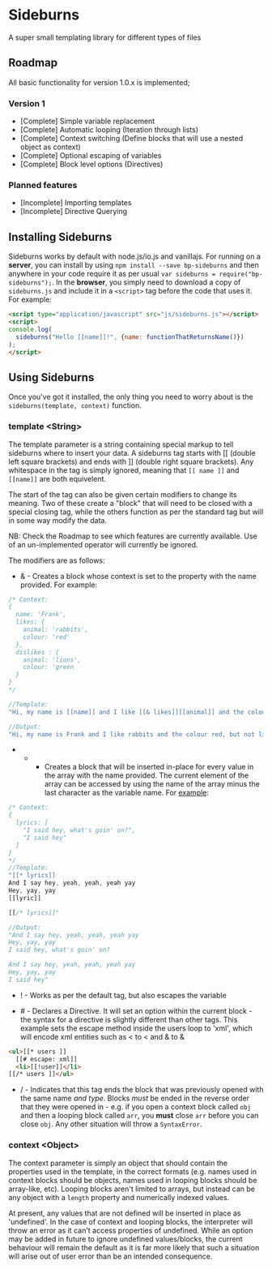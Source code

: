 # Sideburns
A super small templating library for different types of files

## Roadmap
All basic functionality for version 1.0.x is implemented;

### Version 1

* [Complete] Simple variable replacement
* [Complete] Automatic looping (Iteration through lists)
* [Complete] Context switching (Define blocks that will use a nested object as context)
* [Complete] Optional escaping of variables
* [Complete] Block level options (Directives)

### Planned features

* [Incomplete] Importing templates
* [Incomplete] Directive Querying

## Installing Sideburns
Sideburns works by default with node.js/io.js and vanillajs. For running on a **server**, you can install by using `npm install --save bp-sideburns` and then anywhere in your code require it as per usual `var sideburns = require("bp-sideburns");`. In the **browser**, you simply need to download a copy of `sideburns.js` and include it in a `<script>` tag before the code that uses it. For example:
```html
<script type="application/javascript" src="js/sideburns.js"></script>
<script>
console.log(
  sideburns("Hello [[name]]!", {name: functionThatReturnsName()})
);
</script>
```

## Using Sideburns
Once you've got it installed, the only thing you need to worry about is the `sideburns(template, context)` function. 

### template \<String\>
The template parameter is a string containing special markup to tell sideburns where to insert your data. A sideburns tag starts with \[\[ (double left square brackets) and ends with ]] (double right square brackets). Any whitespace in the tag is simply ignored, meaning that `[[ name ]]` and `[[name]]` are both equivelent.

The start of the tag can also be given certain modifiers to change its meaning. Two of these create a "block" that will need to be closed with a special closing tag, while the others function as per the standard tag but will in some way modify the data.

NB: Check the Roadmap to see which features are currently available. Use of an un-implemented operator will currently be ignored.

The modifiers are as follows:

* & - Creates a block whose context is set to the property with the name provided. For example:
```javascript
/* Context: 
{
  name: 'Frank',
  likes: {
    animal: 'rabbits',
    colour: 'red'
  },
  dislikes : {
    animal: 'lions',
    colour: 'green
  }
}
*/

//Template:
"Hi, my name is [[name]] and I like [[& likes]][[animal]] and the colour [[colour]][[/& likes]], but not [[& dislikes]][[animal]] or the colour [[colour]][[/&dislikes]]!"

//Output:
"Hi, my name is Frank and I like rabbits and the colour red, but not lions or the colour green!"
```

* * - Creates a block that will be inserted in-place for every value in the array with the name provided. The current element of the array can be accessed by using the name of the array minus the last character as the variable name. For [example](https://www.youtube.com/watch?v=ZZ5LpwO-An4):
```javascript
/* Context:
{
  lyrics: [
    "I said hey, what's goin' on?",
    "I said hey"
  ]
}
*/
//Template:
"[[* lyrics]]
And I say hey, yeah, yeah, yeah yay
Hey, yay, yay
[[lyric]]

[[/* lyrics]]"

//Output:
"And I say hey, yeah, yeah, yeah yay
Hey, yay, yay
I said hey, what's goin' on?

And I say hey, yeah, yeah, yeah yay
Hey, yay, yay
I said hey"
```

* ! - Works as per the default tag, but also escapes the variable

* \# - Declares a Directive. It will set an option within the current block - the syntax for a directive is
slightly different than other tags. This example sets the escape method inside the users loop to 'xml', which
will encode xml entities such as \< to &lt; and & to &amp;

```html
<ul>[[* users ]]
  [[# escape: xml]]
  <li>[[!user]]</li>
[[/* users ]]</ul>
```

* / - Indicates that this tag ends the block that was previously opened with the same name _and type_. Blocks _must_ be ended in the reverse order that they were opened in - e.g. if you open a context block called `obj` and then a looping block called `arr`, you **must** close `arr` before you can close `obj`. Any other situation will throw a `SyntaxError`.

### context \<Object\>
The context parameter is simply an object that should contain the properties used in the template, in the correct formats (e.g. names used in context blocks should be objects, names used in looping blocks should be array-like, etc). Looping blocks aren't limited to arrays, but instead can be any object with a `length` property and numerically indexed values.

At present, any values that are not defined will be inserted in place as 'undefined'. In the case of context and looping blocks, the interpreter will throw an error as it can't access properties of undefined. While an option may be added in future to ignore undefined values/blocks, the current behaviour will remain the default as it is far more likely that such a situation will arise out of user error than be an intended consequence. 
